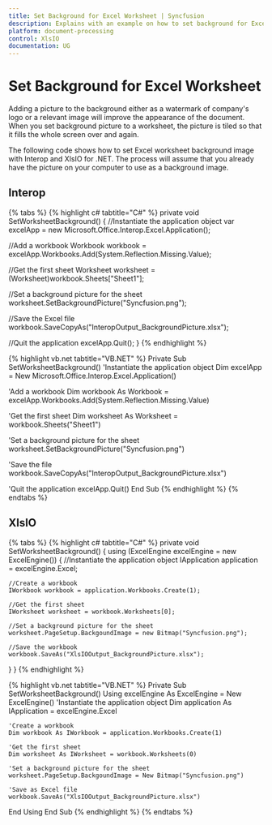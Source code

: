 ```yaml
---
title: Set Background for Excel Worksheet | Syncfusion
description: Explains with an example on how to set background for Excel Worksheet with a single image to be tiled to fill the whole screen using Interop and XlsIO.
platform: document-processing
control: XlsIO
documentation: UG
---
```


# Set Background for Excel Worksheet

Adding a picture to the background either as a watermark of company's logo or a relevant image will improve the appearance of the document. When you set background picture to a worksheet, the picture is tiled so that it fills the whole screen over and again.

The following code shows how to set Excel worksheet background image with Interop and XlsIO for .NET. The process will assume that you already have the picture on your computer to use as a background image.

## Interop

{% tabs %}
{% highlight c# tabtitle="C#" %}
private void SetWorksheetBackground()
{
  //Instantiate the application object
  var excelApp = new Microsoft.Office.Interop.Excel.Application();

  //Add a workbook
  Workbook workbook = excelApp.Workbooks.Add(System.Reflection.Missing.Value);

  //Get the first sheet
  Worksheet worksheet = (Worksheet)workbook.Sheets["Sheet1"];

  //Set a background picture for the sheet
  worksheet.SetBackgroundPicture("Syncfusion.png");

  //Save the Excel file
  workbook.SaveCopyAs("InteropOutput_BackgroundPicture.xlsx");

  //Quit the application
  excelApp.Quit();
}
{% endhighlight %}

{% highlight vb.net tabtitle="VB.NET" %}
Private Sub SetWorksheetBackground()
  'Instantiate the application object
  Dim excelApp = New Microsoft.Office.Interop.Excel.Application()

  'Add a workbook
  Dim workbook As Workbook = excelApp.Workbooks.Add(System.Reflection.Missing.Value)

  'Get the first sheet
  Dim worksheet As Worksheet = workbook.Sheets("Sheet1")

  'Set a background picture for the sheet
  worksheet.SetBackgroundPicture("Syncfusion.png")

  'Save the file
  workbook.SaveCopyAs("InteropOutput_BackgroundPicture.xlsx")

  'Quit the application
  excelApp.Quit()
End Sub
{% endhighlight %}
{% endtabs %}

## XlsIO

{% tabs %}
{% highlight c# tabtitle="C#" %}
private void SetWorksheetBackground()
{
  using (ExcelEngine excelEngine = new ExcelEngine())
  {
    //Instantiate the application object
    IApplication application = excelEngine.Excel;

    //Create a workbook
    IWorkbook workbook = application.Workbooks.Create(1);

    //Get the first sheet
    IWorksheet worksheet = workbook.Worksheets[0];

    //Set a background picture for the sheet
    worksheet.PageSetup.BackgoundImage = new Bitmap("Syncfusion.png");

    //Save the workbook
    workbook.SaveAs("XlsIOOutput_BackgroundPicture.xlsx");
  }
}
{% endhighlight %}

{% highlight vb.net tabtitle="VB.NET" %}
Private Sub SetWorksheetBackground()
  Using excelEngine As ExcelEngine = New ExcelEngine()
    'Instantiate the application object
    Dim application As IApplication = excelEngine.Excel

    'Create a workbook
    Dim workbook As IWorkbook = application.Workbooks.Create(1)

    'Get the first sheet
    Dim worksheet As IWorksheet = workbook.Worksheets(0)

    'Set a background picture for the sheet
    worksheet.PageSetup.BackgoundImage = New Bitmap("Syncfusion.png")

    'Save as Excel file
    workbook.SaveAs("XlsIOOutput_BackgroundPicture.xlsx")
  End Using
End Sub
{% endhighlight %}
{% endtabs %}
